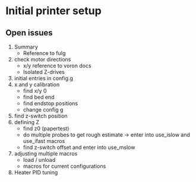 # Initial printer setup

## Open issues
1. Summary
    - Reference to fulg
1. check motor directions
    - x/y reference to voron docs
    - Isolated Z-drives
1. initial entries in config.g
1. x and y calibration
    - find x/y 0
    - find bed end
    - find endstop positions
    - change config g
1. find z-switch position
1. defining Z
    - find z0 (papertest)
    - do multiple probes to get rough estimate -> enter into use_islow and use_ifast macros
    - find z-switch offset and enter into use_mslow
1. adjusting multiple macros
    - load / unload
    - macros for current configurations
1. Heater PID tuning 

